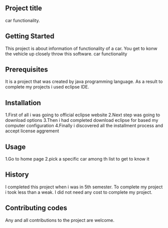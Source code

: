 

Project title 
---------------

car functionality.

Getting Started
---------------

This project is about information of functionality of a car. You get to konw the vehicle up closely throw this software.
car functionality

Prerequisites
-------------

It is a project that was created by java programming language. As a result to complete my projects i used eclipse  IDE.

Installation
-------------

1.First of all i was going to official eclipse website
2.Next step was going to download options
3.Then i had completed download eclipse for based my computer configuration
4.Finally i discovered all the installment process and accept license aggrement

Usage
-------
1.Go to home page
2.pick a specific car among th list  to get to know it

History 
--------
I completed this project when i was in 5th semester. To complete my project i took less than a weak. I did not need any cost to complete my project.

Contributing codes
------------
Any and all contributions to the project are welcome.
